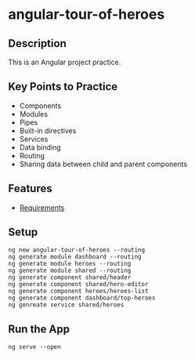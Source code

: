 # angular-tour-of-heroes

## Description
This is an Angular project practice.

## Key Points to Practice
- Components
- Modules
- Pipes
- Built-in directives
- Services
- Data binding
- Routing
- Sharing data between child and parent components

## Features
- [Requirements](https://angular.io/tutorial)

## Setup
```
ng new angular-tour-of-heroes --routing
ng generate module dashboard --routing
ng generate module heroes --routing
ng generate module shared --routing
ng generate component shared/header
ng generate component shared/hero-editor
ng generate component heroes/heroes-list
ng generate component dashboard/top-heroes
ng genreate service shared/heroes
```

## Run the App
`ng serve --open`